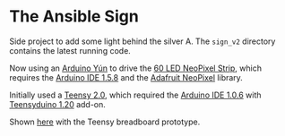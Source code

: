 The Ansible Sign
================

Side project to add some light behind the silver A.  The `sign_v2` directory
contains the latest running code.

Now using an
[Arduino Yún](http://arduino.cc/en/Main/ArduinoBoardYun?from=Products.ArduinoYUN)
to drive the [60 LED NeoPixel Strip](http://www.adafruit.com/products/1461),
which requires the [Arduino IDE 1.5.8](http://arduino.cc/en/Main/Software#toc1)
and the [Adafruit NeoPixel](https://github.com/adafruit/Adafruit_NeoPixel)
library.

Initially used a [Teensy 2.0](http://www.pjrc.com/teensy/index.html), which
required the [Arduino IDE 1.0.6](http://arduino.cc/en/Main/Software#toc1) with
[Teensyduino 1.20](http://www.pjrc.com/teensy/td_download.html) add-on.

Shown [here](https://www.youtube.com/watch?v=kexz8Hs6eN4) with the Teensy
breadboard prototype.
